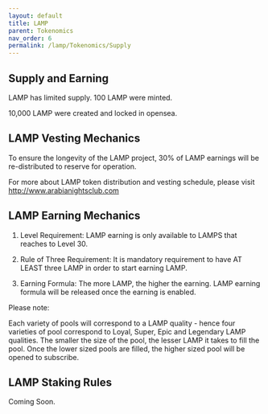 ```yaml
---
layout: default
title: LAMP
parent: Tokenomics
nav_order: 6
permalink: /lamp/Tokenomics/Supply
---
```



## Supply and Earning

LAMP has limited supply. 100 LAMP were minted. 

10,000 LAMP were created and locked in opensea.


## LAMP Vesting Mechanics

To ensure the longevity of the LAMP project, 30% of LAMP earnings will be re-distributed to reserve for operation. 

For more about LAMP token distribution and vesting schedule, please visit http://www.arabianightsclub.com


## LAMP Earning Mechanics

1. Level Requirement: LAMP earning is only available to LAMPS that reaches to Level 30.

2. Rule of Three Requirement: It is mandatory requirement to have AT LEAST three LAMP in order to start earning LAMP. 

3. Earning Formula: The more LAMP, the higher the earning. LAMP earning formula will be released once the earning is enabled.


Please note:

Each variety of pools will correspond to a LAMP quality - hence four varieties of pool correspond to Loyal, Super, Epic and Legendary LAMP qualities. The smaller the size of the pool, the lesser LAMP it takes to fill the pool. Once the lower sized pools are filled, the higher sized pool will be opened to subscribe.


## LAMP Staking Rules

Coming Soon.
